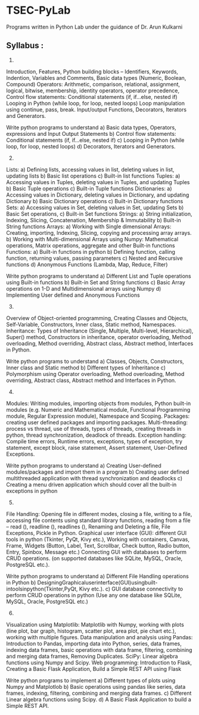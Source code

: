 # TSEC-PyLab
Programs written in Python Lab under the guidance of Dr. Arun Kulkarni

## Syllabus : 
1)
Introduction, Features, Python building blocks – Identifiers, Keywords, Indention, Variables and Comments,
Basic data types (Numeric, Boolean, Compound) Operators: Arithmetic, comparison, relational, assignment, logical, bitwise, membership, identity operators, operator precedence, Control flow statements: Conditional statements (if, if...else, nested if) 
Looping in Python (while loop, for loop, nested loops)
Loop manipulation using continue, pass, break. Input/output Functions, Decorators, Iterators and Generators.

Write python programs to understand
a) Basic data types, Operators, expressions and Input Output Statements 
b) Control flow statements: Conditional statements (if, if...else, nested if)
c) Looping in Python (while loop, for loop, nested loops)
d) Decorators, Iterators and Generators.

2)
Lists: a) Defining lists, accessing values in list, deleting values in list, updating lists b) Basic list operations c) Built-in list functions
Tuples: a) Accessing values in Tuples, deleting values in Tuples, and updating Tuples b) Basic Tuple operations c) Built-in Tuple functions Dictionaries: a) Accessing values in Dictionary, deleting values in Dictionary, and updating Dictionary b) Basic Dictionary operations c) Built-in Dictionary functions
Sets: a) Accessing values in Set, deleting values in Set, updating Sets b) Basic Set operations, c) Built-in Set functions
Strings: a) String initialization, Indexing, Slicing, Concatenation, Membership & Immutability b) Built-in String functions
Arrays: a) Working with Single dimensional Arrays: Creating, importing, Indexing, Slicing, copying and processing array arrays. b) Working with Multi-dimensional Arrays using Numpy: Mathematical operations, Matrix operations, aggregate and other Built-in functions
Functions: a) Built-in functions in python b) Defining function, calling function, returning values, passing parameters c) Nested and Recursive functions d) Anonymous Functions (Lambda, Map, Reduce, Filter)

Write python programs to understand
a) Different List and Tuple operations using Built-in functions
b) Built-in Set and String functions
c) Basic Array operations on 1-D and Multidimensional arrays using Numpy
d) Implementing User defined and Anonymous Functions

3)
Overview of Object-oriented programming, Creating Classes and Objects, Self-Variable, Constructors, Inner class, Static method, Namespaces.
Inheritance: Types of Inheritance (Single, Multiple, Multi-level, Hierarchical), Super() method, Constructors in inheritance, operator overloading, Method overloading, Method overriding, Abstract class, Abstract method, Interfaces in Python.

Write python programs to understand
a) Classes, Objects, Constructors, Inner class and Static method
b) Different types of Inheritance
c) Polymorphism using Operator overloading, Method overloading, Method overriding,
Abstract class, Abstract method and Interfaces in Python.

4)
Modules: Writing modules, importing objects from modules, Python built-in modules (e.g. Numeric and Mathematical module, Functional Programming module, Regular Expression module), Namespace and Scoping.
Packages: creating user defined packages and importing packages.
Multi-threading: process vs thread, use of threads, types of threads, creating threads in python, thread synchronization, deadlock of threads.
Exception handling: Compile time errors, Runtime errors, exceptions, types of exception, try statement, except block, raise statement, Assert statement, User-Defined Exceptions.

Write python programs to understand
a) Creating User-defined modules/packages and import them in a program
b) Creating user defined multithreaded application with thread synchronization and deadlocks
c) Creating a menu driven application which should cover all the built-in exceptions in python

5)
File Handling: Opening file in different modes, closing a file, writing to a file, accessing file contents using standard library functions, reading from a file – read (), readline (), readlines (), Renaming and Deleting a file, File Exceptions, Pickle in Python.
Graphical user interface (GUI): different GUI tools in python (Tkinter, PyQt, Kivy etc.), Working with containers, Canvas, Frame, Widgets (Button, Label, Text, Scrollbar, Check button, Radio button, Entry, Spinbox, Message etc.) Connecting GUI with databases to perform CRUD operations. (on supported databases like SQLite, MySQL, Oracle, PostgreSQL etc.).

Write python programs to understand
a) Different File Handling operations in Python
b) DesigningGraphicaluserinterface(GUI)usingbuilt-intoolsinpython(Tkinter,PyQt, Kivy etc.).
c) GUI database connectivity to perform CRUD operations in python (Use any one database like SQLite, MySQL, Oracle, PostgreSQL etc.)

6)
Visualization using Matplotlib: Matplotlib with Numpy, working with plots (line plot, bar graph, histogram, scatter plot, area plot, pie chart etc.), working with multiple figures.
Data manipulation and analysis using Pandas: Introduction to Pandas, importing data into Python, series, data frames, indexing data frames, basic operations with data frame, filtering, combining and merging data frames, Removing Duplicates.
SciPy: Linear algebra functions using Numpy and Scipy.
Web programming: Introduction to Flask, Creating a Basic Flask Application, Build a Simple REST API using Flask

Write python programs to implement
a) Different types of plots using Numpy and Matplotlob
b) Basic operations using pandas like series, data frames, indexing, filtering, combining
and merging data frames.
c) Different Linear algebra functions using Scipy.
d) A Basic Flask Application to build a Simple REST API.
